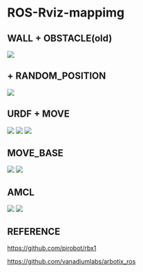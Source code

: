 # ROS-Rviz-mappimg

## WALL + OBSTACLE(old)
![](https://i.imgur.com/QYBz8qp.png)
## + RANDOM_POSITION
![](https://i.imgur.com/cEQSPT3.png)
## URDF + MOVE
![](https://i.imgur.com/Ydbd1eg.png)
![](https://i.imgur.com/2PcYm85.png)
![](https://i.imgur.com/cLocQgd.png)
## MOVE_BASE
![](https://i.imgur.com/e9w9yHX.png)
![](https://i.imgur.com/qYoMPW3.png)
## AMCL
![](https://i.imgur.com/G6C21pt.png)
![](https://i.imgur.com/NDTm4FG.png)
## REFERENCE
https://github.com/pirobot/rbx1

https://github.com/vanadiumlabs/arbotix_ros
